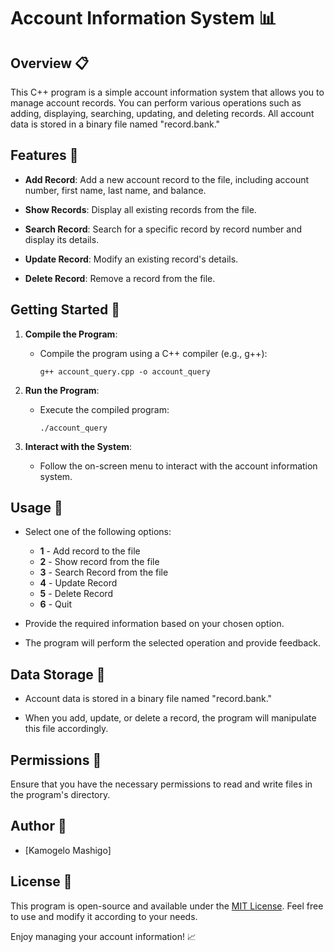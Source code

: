 # Account Information System 📊

## Overview 📋

This C++ program is a simple account information system that allows you to manage account records. You can perform various operations such as adding, displaying, searching, updating, and deleting records. All account data is stored in a binary file named "record.bank."

## Features 🚀

- **Add Record**: Add a new account record to the file, including account number, first name, last name, and balance.

- **Show Records**: Display all existing records from the file.

- **Search Record**: Search for a specific record by record number and display its details.

- **Update Record**: Modify an existing record's details.

- **Delete Record**: Remove a record from the file.

## Getting Started 🏁

1. **Compile the Program**:
   - Compile the program using a C++ compiler (e.g., g++):

     ```shell
     g++ account_query.cpp -o account_query
     ```

2. **Run the Program**:
   - Execute the compiled program:

     ```shell
     ./account_query
     ```

3. **Interact with the System**:
   - Follow the on-screen menu to interact with the account information system.

## Usage 🧰

- Select one of the following options:
  - **1** - Add record to the file
  - **2** - Show record from the file
  - **3** - Search Record from the file
  - **4** - Update Record
  - **5** - Delete Record
  - **6** - Quit

- Provide the required information based on your chosen option.

- The program will perform the selected operation and provide feedback.

## Data Storage 📂

- Account data is stored in a binary file named "record.bank."

- When you add, update, or delete a record, the program will manipulate this file accordingly.

## Permissions 🔐

Ensure that you have the necessary permissions to read and write files in the program's directory.

## Author 📝

- [Kamogelo Mashigo]

## License 📄

This program is open-source and available under the [MIT License](LICENSE.md). Feel free to use and modify it according to your needs.

Enjoy managing your account information! 📈
